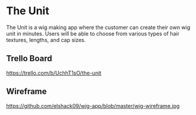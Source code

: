 # The Unit 
The Unit is a wig making app where the customer can create their own wig unit in minutes. Users will be able to choose from various types of hair textures, lengths, and cap sizes. 

## Trello Board 

https://trello.com/b/UchhT1sO/the-unit


## Wireframe 

https://github.com/elshack09/wig-app/blob/master/wig-wireframe.jpg 